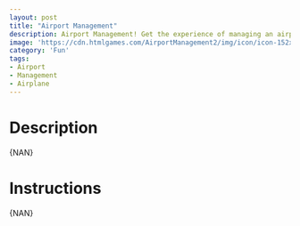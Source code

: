 ```yaml
---
layout: post
title: "Airport Management"
description: Airport Management! Get the experience of managing an airport
image: 'https://cdn.htmlgames.com/AirportManagement2/img/icon/icon-152x152.png'
category: 'Fun'
tags:
- Airport
- Management
- Airplane
---
```


<div>
<script src="https://cdn.htmlgames.com/embed.js?game=AirportManagement2&amp;width=800&amp;height=480&amp;bgcolor=white"></script>
</div>


# Description

{NAN}

# Instructions

{NAN}
